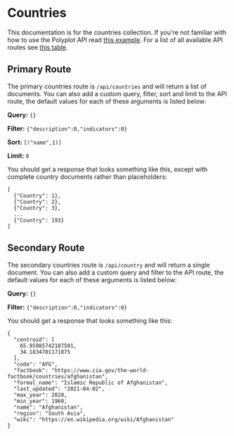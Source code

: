 # Countries

This documentation is for the countries collection. If you're not familiar with how to use the Polyplot API read [this example](https://github.com/jgphilpott/polyplot/tree/master/docs/api#example). For a list of all available API routes see [this table](https://github.com/jgphilpott/polyplot/tree/master/docs/api#routes).

## Primary Route

The primary countries route is `/api/countries` and will return a list of documents. You can also add a custom query, filter, sort and limit to the API route, the default values for each of these arguments is listed below:

**Query:** `{}`

**Filter:** `{"description":0,"indicators":0}`

**Sort:** `[("name",1)]`

**Limit:** `0`

You should get a response that looks something like this, except with complete country documents rather than placeholders:

```
[
  {"Country": 1},
  {"Country": 2},
  {"Country": 3},
  ...
  {"Country": 193}
]
```

## Secondary Route

The secondary countries route is `/api/country` and will return a single document. You can also add a custom query and filter to the API route, the default values for each of these arguments is listed below:

**Query:** `{}`

**Filter:** `{"description":0,"indicators":0}`

You should get a response that looks something like this:

```
{
  "centroid": [
    65.95985742187501,
    34.1834701171875
  ],
  "code": "AFG",
  "factbook": "https://www.cia.gov/the-world-factbook/countries/afghanistan",
  "formal_name": "Islamic Republic of Afghanistan",
  "last_updated": "2021-04-02",
  "max_year": 2020,
  "min_year": 1960,
  "name": "Afghanistan",
  "region": "South Asia",
  "wiki": "https://en.wikipedia.org/wiki/Afghanistan"
}
```
